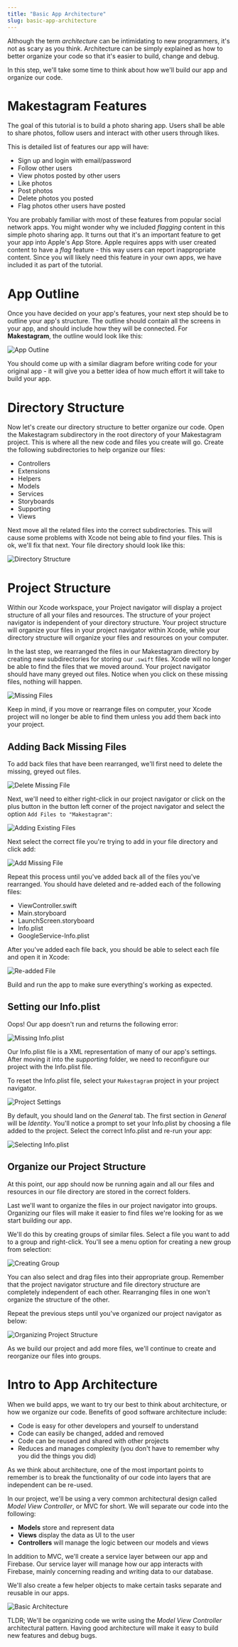```yaml
---
title: "Basic App Architecture"
slug: basic-app-architecture
---
```


Although the term *architecture* can be intimidating to new programmers, it's not as scary as you think. Architecture can be simply explained as how to better organize your code so that it's easier to build, change and debug.

In this step, we'll take some time to think about how we'll build our app and organize our code.

# Makestagram Features

The goal of this tutorial is to build a photo sharing app. Users shall be able to share photos, follow users and interact with other users through likes.

This is detailed list of features our app will have:

- Sign up and login with email/password
- Follow other users
- View photos posted by other users
- Like photos
- Post photos
- Delete photos you posted
- Flag photos other users have posted

You are probably familiar with most of these features from popular social network apps. You might wonder why we included *flagging* content in this simple photo sharing app. It turns out that it's an important feature to get your app into Apple's App Store. Apple requires apps with user created content to have a *flag* feature - this way users can report inappropriate content. Since you will likely need this feature in your own apps, we have included it as part of the tutorial.

# App Outline

Once you have decided on your app's features, your next step should be to outline your app's structure. The outline should contain all the screens in your app, and should include how they will be connected. For **Makestagram**, the outline would look like this:

![App Outline](assets/app_outline.png)

You should come up with a similar diagram before writing code for your original app - it will give you a better idea of how much effort it will take to build your app.

# Directory Structure

Now let's create our directory structure to better organize our code. Open the Makestagram subdirectory in the root directory of your Makestagram project. This is where all the new code and files you create will go. Create the following subdirectories to help organize our files:

- Controllers
- Extensions
- Helpers
- Models
- Services
- Storyboards
- Supporting
- Views

Next move all the related files into the correct subdirectories. This will cause some problems with Xcode not being able to find your files. This is ok, we'll fix that next. Your file directory should look like this:

![Directory Structure](assets/directory_structure.png)

# Project Structure

Within our Xcode workspace, your Project navigator will display a project structure of all your files and resources. The structure of your project navigator is independent of your directory structure. Your project structure will organize your files in your project navigator within Xcode, while your directory structure will organize your files and resources on your computer.

In the last step, we rearranged the files in our Makestagram directory by creating new subdirectories for storing our `.swift` files. Xcode will no longer be able to find the files that we moved around. Your project navigator should have many greyed out files. Notice when you click on these missing files, nothing will happen.

![Missing Files](assets/missing_files.png)

Keep in mind, if you move or rearrange files on computer, your Xcode project will no longer be able to find them unless you add them back into your project.

## Adding Back Missing Files

To add back files that have been rearranged, we'll first need to delete the missing, greyed out files.

![Delete Missing File](assets/delete_missing_file.png)

Next, we'll need to either right-click in our project navigator or click on the plus button in the button left corner of the project navigator and select the option `Add Files to "Makestagram"`:

![Adding Existing Files](assets/add_existing_files.png)

Next select the correct file you're trying to add in your file directory and click add:

![Add Missing File](assets/add_missing_file.png)

Repeat this process until you've added back all of the files you've rearranged. You should have deleted and re-added each of the following files:

- ViewController.swift
- Main.storyboard
- LaunchScreen.storyboard
- Info.plist
- GoogleService-Info.plist

After you've added each file back, you should be able to select each file and open it in Xcode:

![Re-added File](assets/readded_file.png)

Build and run the app to make sure everything's working as expected.

## Setting our Info.plist

Oops! Our app doesn't run and returns the following error:

![Missing Info.plist](assets/missing_info_plist.png)

Our Info.plist file is a XML representation of many of our app's settings. After moving it into the *supporting* folder, we need to reconfigure our project with the Info.plist file.

To reset the Info.plist file, select your `Makestagram` project in your project navigator.

![Project Settings](assets/project_settings.png)

By default, you should land on the *General* tab. The first section in *General* will be *Identity*. You'll notice a prompt to set your Info.plist by choosing a file added to the project. Select the correct Info.plist and re-run your app:

![Selecting Info.plist](assets/resetting_info_plist.png)

## Organize our Project Structure

At this point, our app should now be running again and all our files and resources in our file directory are stored in the correct folders.

Last we'll want to organize the files in our project navigator into groups. Organizing our files will make it easier to find files we're looking for as we start building our app.

We'll do this by creating groups of similar files. Select a file you want to add to a group and right-click. You'll see a menu option for creating a new group from selection:

![Creating Group](assets/creating_group.png)

You can also select and drag files into their appropriate group. Remember that the project navigator structure and file directory structure are completely independent of each other. Rearranging files in one won't organize the structure of the other.

Repeat the previous steps until you've organized our project navigator as below:

![Organizing Project Structure](assets/project_structure.png)

As we build our project and add more files, we'll continue to create and reorganize our files into groups.

<!-- Link to a outline of groups vs folders. "It's a bit of initial work but this is a good way to make sure your file system and Xcode project structure both stay organized": http://vocaro.com/trevor/blog/2012/10/21/xcode-groups-vs-folder-references/ -->

# Intro to App Architecture

When we build apps, we want to try our best to think about architecture, or how we organize our code. Benefits of good software architecture include:

- Code is easy for other developers and yourself to understand
- Code can easily be changed, added and removed
- Code can be reused and shared with other projects
- Reduces and manages complexity (you don't have to remember why you did the things you did)

As we think about architecture, one of the most important points to remember is to break the functionality of our code into layers that are independent can be re-used.

In our project, we'll be using a very common architectural design called _Model View Controller_, or MVC for short. We will separate our code into the following:

- **Models** store and represent data
- **Views** display the data as UI to the user
- **Controllers** will manage the logic between our models and views

In addition to MVC, we'll create a service layer between our app and Firebase. Our service layer will manage how our app interacts with Firebase, mainly concerning reading and writing data to our database.

We'll also create a few helper objects to make certain tasks separate and reusable in our apps.

![Basic Architecture](assets/basic_architecture.png)

TLDR; We'll be organizing code we write using the _Model View Controller_ architectural pattern. Having good architecture will make it easy to build new features and debug bugs.
